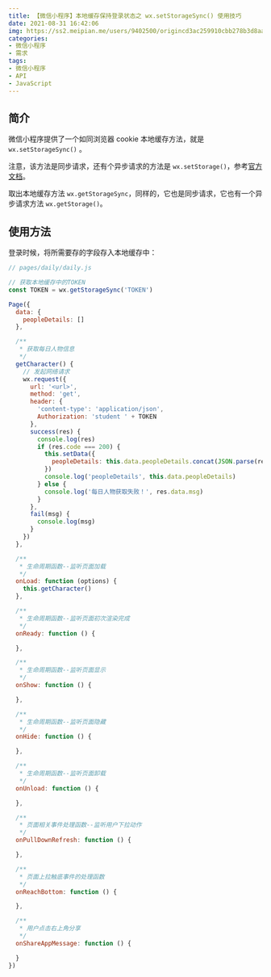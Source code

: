 ```yaml
---
title: 【微信小程序】本地缓存保持登录状态之 wx.setStorageSync() 使用技巧
date: 2021-08-31 16:42:06
img: https://ss2.meipian.me/users/9402500/origincd3ac259910cbb278b3d8aae6a1bbea4.jpg?imageView2/2/w/750/h/1400/q/80
categories: 
- 微信小程序
- 需求
tags:
- 微信小程序
- API
- JavaScript
---
```


## 简介

微信小程序提供了一个如同浏览器 cookie 本地缓存方法，就是 `wx.setStorageSync()` 。

注意，该方法是同步请求，还有个异步请求的方法是 `wx.setStorage()`，参考[官方文档](https://developers.weixin.qq.com/miniprogram/dev/api/storage/wx.setStorage.html)。

取出本地缓存方法 `wx.getStorageSync`，同样的，它也是同步请求，它也有一个异步请求方法 `wx.getStorage()`。

## 使用方法

登录时候，将所需要存的字段存入本地缓存中：

```javascript
// pages/daily/daily.js

// 获取本地缓存中的TOKEN
const TOKEN = wx.getStorageSync('TOKEN')

Page({
  data: {
    peopleDetails: []
  },

  /**
   * 获取每日人物信息
   */
  getCharacter() {
    // 发起网络请求
    wx.request({
      url: '<url>',
      method: 'get',
      header: {
        'content-type': 'application/json',
        Authorization: 'student ' + TOKEN
      },
      success(res) {
        console.log(res)
        if (res.code === 200) {
          this.setData({
            peopleDetails: this.data.peopleDetails.concat(JSON.parse(res.data))
          })
          console.log('peopleDetails', this.data.peopleDetails)
        } else {
          console.log('每日人物获取失败！', res.data.msg)
        }
      },
      fail(msg) {
        console.log(msg)
      }
    })
  },

  /**
   * 生命周期函数--监听页面加载
   */
  onLoad: function (options) {
    this.getCharacter()
  },

  /**
   * 生命周期函数--监听页面初次渲染完成
   */
  onReady: function () {

  },

  /**
   * 生命周期函数--监听页面显示
   */
  onShow: function () {

  },

  /**
   * 生命周期函数--监听页面隐藏
   */
  onHide: function () {

  },

  /**
   * 生命周期函数--监听页面卸载
   */
  onUnload: function () {

  },

  /**
   * 页面相关事件处理函数--监听用户下拉动作
   */
  onPullDownRefresh: function () {

  },

  /**
   * 页面上拉触底事件的处理函数
   */
  onReachBottom: function () {

  },

  /**
   * 用户点击右上角分享
   */
  onShareAppMessage: function () {

  }
})
```